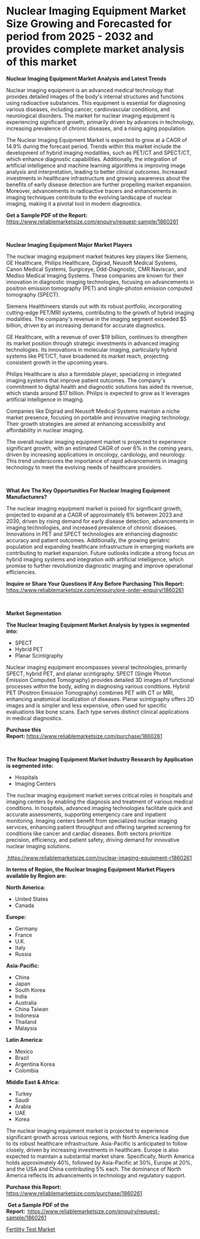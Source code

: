 <p><h1>Nuclear Imaging Equipment Market Size Growing and Forecasted for period from 2025 - 2032 and provides complete market analysis of this market</h1></p><p><strong>Nuclear Imaging Equipment Market Analysis and Latest Trends</strong></p>
<p><p>Nuclear imaging equipment is an advanced medical technology that provides detailed images of the body's internal structures and functions using radioactive substances. This equipment is essential for diagnosing various diseases, including cancer, cardiovascular conditions, and neurological disorders. The market for nuclear imaging equipment is experiencing significant growth, primarily driven by advances in technology, increasing prevalence of chronic diseases, and a rising aging population. </p><p>The Nuclear Imaging Equipment Market is expected to grow at a CAGR of 14.9% during the forecast period. Trends within this market include the development of hybrid imaging modalities, such as PET/CT and SPECT/CT, which enhance diagnostic capabilities. Additionally, the integration of artificial intelligence and machine learning algorithms is improving image analysis and interpretation, leading to better clinical outcomes. Increased investments in healthcare infrastructure and growing awareness about the benefits of early disease detection are further propelling market expansion. Moreover, advancements in radioactive tracers and enhancements in imaging techniques contribute to the evolving landscape of nuclear imaging, making it a pivotal tool in modern diagnostics.</p></p>
<p><strong>Get a Sample PDF of the Report:&nbsp;</strong> <a href="https://www.reliablemarketsize.com/enquiry/request-sample/1860261?utm_campaign=2932&utm_medium=2&utm_source=Github&utm_content=ia&utm_term=05032025&utm_id=nuclear-imaging-equipment">https://www.reliablemarketsize.com/enquiry/request-sample/1860261</a></p>
<p>&nbsp;</p>
<p><strong>Nuclear Imaging Equipment Major Market Players</strong></p>
<p><p>The nuclear imaging equipment market features key players like Siemens, GE Healthcare, Philips Healthcare, Digirad, Neusoft Medical Systems, Canon Medical Systems, Surgiceye, Ddd-Diagnostic, CMR Naviscan, and Mediso Medical Imaging Systems. These companies are known for their innovation in diagnostic imaging technologies, focusing on advancements in positron emission tomography (PET) and single-photon emission computed tomography (SPECT).</p><p>Siemens Healthineers stands out with its robust portfolio, incorporating cutting-edge PET/MRI systems, contributing to the growth of hybrid imaging modalities. The company's revenue in the imaging segment exceeded $5 billion, driven by an increasing demand for accurate diagnostics.</p><p>GE Healthcare, with a revenue of over $19 billion, continues to strengthen its market position through strategic investments in advanced imaging technologies. Its innovations in molecular imaging, particularly hybrid systems like PET/CT, have broadened its market reach, projecting consistent growth in the upcoming years.</p><p>Philips Healthcare is also a formidable player, specializing in integrated imaging systems that improve patient outcomes. The company's commitment to digital health and diagnostic solutions has aided its revenue, which stands around $17 billion. Philips is expected to grow as it leverages artificial intelligence in imaging.</p><p>Companies like Digirad and Neusoft Medical Systems maintain a niche market presence, focusing on portable and innovative imaging technology. Their growth strategies are aimed at enhancing accessibility and affordability in nuclear imaging.</p><p>The overall nuclear imaging equipment market is projected to experience significant growth, with an estimated CAGR of over 6% in the coming years, driven by increasing applications in oncology, cardiology, and neurology. This trend underscores the importance of rapid advancements in imaging technology to meet the evolving needs of healthcare providers.</p></p>
<p>&nbsp;</p>
<p><strong>What Are The Key Opportunities For Nuclear Imaging Equipment Manufacturers?</strong></p>
<p><p>The nuclear imaging equipment market is poised for significant growth, projected to expand at a CAGR of approximately 6% between 2023 and 2030, driven by rising demand for early disease detection, advancements in imaging technologies, and increased prevalence of chronic diseases. Innovations in PET and SPECT technologies are enhancing diagnostic accuracy and patient outcomes. Additionally, the growing geriatric population and expanding healthcare infrastructure in emerging markets are contributing to market expansion. Future outlooks indicate a strong focus on hybrid imaging systems and integration with artificial intelligence, which promise to further revolutionize diagnostic imaging and improve operational efficiencies.</p></p>
<p><strong>Inquire or Share Your Questions If Any Before Purchasing This Report:</strong> <a href="https://www.reliablemarketsize.com/enquiry/pre-order-enquiry/1860261?utm_campaign=2932&utm_medium=2&utm_source=Github&utm_content=ia&utm_term=05032025&utm_id=nuclear-imaging-equipment">https://www.reliablemarketsize.com/enquiry/pre-order-enquiry/1860261</a></p>
<p>&nbsp;</p>
<p><strong>Market Segmentation</strong></p>
<p><strong>The Nuclear Imaging Equipment Market Analysis by types is segmented into:</strong></p>
<p><ul><li>SPECT</li><li>Hybrid PET</li><li>Planar Scintigraphy</li></ul></p>
<p><p>Nuclear imaging equipment encompasses several technologies, primarily SPECT, hybrid PET, and planar scintigraphy. SPECT (Single Photon Emission Computed Tomography) provides detailed 3D images of functional processes within the body, aiding in diagnosing various conditions. Hybrid PET (Positron Emission Tomography) combines PET with CT or MRI, enhancing anatomical localization of diseases. Planar scintigraphy offers 2D images and is simpler and less expensive, often used for specific evaluations like bone scans. Each type serves distinct clinical applications in medical diagnostics.</p></p>
<p><strong>Purchase this Report:&nbsp;</strong><a href="https://www.reliablemarketsize.com/purchase/1860261?utm_campaign=2932&utm_medium=2&utm_source=Github&utm_content=ia&utm_term=05032025&utm_id=nuclear-imaging-equipment">https://www.reliablemarketsize.com/purchase/1860261</a></p>
<p>&nbsp;</p>
<p><strong>The Nuclear Imaging Equipment Market Industry Research by Application is segmented into:</strong></p>
<p><ul><li>Hospitals</li><li>Imaging Centers</li></ul></p>
<p><p>The nuclear imaging equipment market serves critical roles in hospitals and imaging centers by enabling the diagnosis and treatment of various medical conditions. In hospitals, advanced imaging technologies facilitate quick and accurate assessments, supporting emergency care and inpatient monitoring. Imaging centers benefit from specialized nuclear imaging services, enhancing patient throughput and offering targeted screening for conditions like cancer and cardiac diseases. Both sectors prioritize precision, efficiency, and patient safety, driving demand for innovative nuclear imaging solutions.</p></p>
<p><a href="https://www.reliablemarketsize.com/nuclear-imaging-equipment-r1860261?utm_campaign=2932&utm_medium=2&utm_source=Github&utm_content=ia&utm_term=05032025&utm_id=nuclear-imaging-equipment">&nbsp;https://www.reliablemarketsize.com/nuclear-imaging-equipment-r1860261</a></p>
<p><strong>In terms of Region, the Nuclear Imaging Equipment Market Players available by Region are:</strong></p>
<p>
    <p> <strong> North America: </strong>
        <ul>
            <li>United States</li>
            <li>Canada</li>
        </ul>
        </p> 
    <p> <strong> Europe: </strong>
        <ul>
            <li>Germany</li>
            <li>France</li>
            <li>U.K.</li>
            <li>Italy</li>
            <li>Russia</li>
        </ul>
        </p> 
    <p> <strong> Asia-Pacific: </strong>
        <ul>
            <li>China</li>
            <li>Japan</li>
            <li>South Korea</li>
            <li>India</li>
            <li>Australia</li>
            <li>China Taiwan</li>
            <li>Indonesia</li>
            <li>Thailand</li>
            <li>Malaysia</li>
        </ul>
        </p> 
    <p> <strong> Latin America: </strong>
        <ul>
            <li>Mexico</li>
            <li>Brazil</li>
            <li>Argentina Korea</li>
            <li>Colombia</li>
        </ul>
        </p> 
    <p> <strong> Middle East & Africa: </strong>
        <ul>
            <li>Turkey</li>
            <li>Saudi</li>
            <li>Arabia</li>
            <li>UAE</li>
            <li>Korea</li>
        </ul>
    </p>
    </p>
<p><p>The nuclear imaging equipment market is projected to experience significant growth across various regions, with North America leading due to its robust healthcare infrastructure. Asia-Pacific is anticipated to follow closely, driven by increasing investments in healthcare. Europe is also expected to maintain a substantial market share. Specifically, North America holds approximately 40%, followed by Asia-Pacific at 30%, Europe at 20%, and the USA and China contributing 5% each. The dominance of North America reflects its advancements in technology and regulatory support.</p></p>
<p><strong>Purchase this Report: </strong><a href="https://www.reliablemarketsize.com/purchase/1860261?utm_campaign=2932&utm_medium=2&utm_source=Github&utm_content=ia&utm_term=05032025&utm_id=nuclear-imaging-equipment">https://www.reliablemarketsize.com/purchase/1860261</a></p>
<p>&nbsp;<strong>Get a Sample PDF of the Report:&nbsp;&nbsp;</strong><a href="https://www.reliablemarketsize.com/enquiry/request-sample/1860261?utm_campaign=2932&utm_medium=2&utm_source=Github&utm_content=ia&utm_term=05032025&utm_id=nuclear-imaging-equipment">https://www.reliablemarketsize.com/enquiry/request-sample/1860261</a></p>
<p><strong></strong></p>
<p><p><a href="https://github.com/aidelndasse/Market-Research-Report-List-1/blob/main/fertility-test-market.md?utm_campaign=2932&utm_medium=2&utm_source=Github&utm_content=ia&utm_term=05032025&utm_id=nuclear-imaging-equipment">Fertility Test Market</a></p></p>